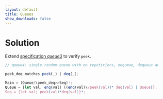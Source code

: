 ```yaml
---
layout: default
title: Queues
show_downloads: false
---
```

# Solution
Extend [specification *queue3*](fifo#randomized-queues-with-no-repetitions-enqueue-and-dequeue) to verify `peek`.

```js
// queue4: single random queue with no repetitions, enqueue, dequeue and peek

peek_deq matches peek(_) | deq(_);

Main = (Queue/\peek_deq>>Seq)!; 
Queue = {let val; enq(val) ((enq(val)\/peek(val))* deq(val) | Queue)}; 
Seq = {let val; peek(val)*deq(val)}*;
```

